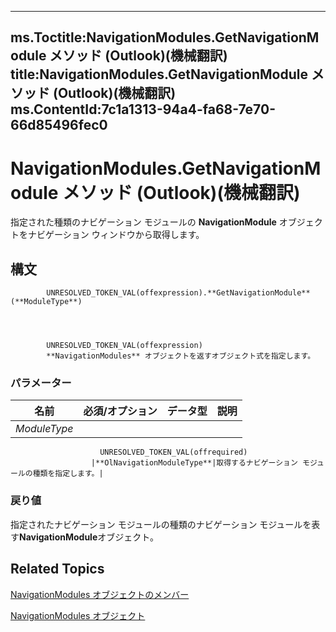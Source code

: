 

---
ms.Toctitle:NavigationModules.GetNavigationModule メソッド (Outlook)(機械翻訳)
title:NavigationModules.GetNavigationModule メソッド (Outlook)(機械翻訳)
ms.ContentId:7c1a1313-94a4-fa68-7e70-66d85496fec0
---
# NavigationModules.GetNavigationModule メソッド (Outlook)(機械翻訳)




指定された種類のナビゲーション モジュールの **NavigationModule** オブジェクトをナビゲーション ウィンドウから取得します。

## 構文

            UNRESOLVED_TOKEN_VAL(offexpression).**GetNavigationModule**(**ModuleType**)




            UNRESOLVED_TOKEN_VAL(offexpression)
            **NavigationModules** オブジェクトを返すオブジェクト式を指定します。

### パラメーター

|**名前**|**必須/オプション**|**データ型**|**説明**|
|---|---|---|---|
|*ModuleType*|
                        UNRESOLVED_TOKEN_VAL(offrequired)
                      |**OlNavigationModuleType**|取得するナビゲーション モジュールの種類を指定します。|



### 戻り値
指定されたナビゲーション モジュールの種類のナビゲーション モジュールを表す**NavigationModule**オブジェクト。





## Related Topics

[NavigationModules オブジェクトのメンバー](48fe7aeb-514d-17fd-1f2e-a96d5cc43105.md)

[NavigationModules オブジェクト](4b0743d3-0a21-488c-27b2-31ae07129a61.md)




